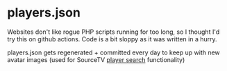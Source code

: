 # players.json  

Websites don't like rogue PHP scripts running for too long, so I thought I'd try this on github actions. Code is a bit sloppy as it was written in a hurry.  

players.json gets regenerated + committed every day to keep up with new avatar images (used for SourceTV [player search](https://imgur.com/aMC0nyE) functionality)  
